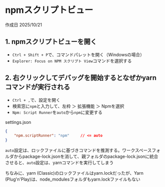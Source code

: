 # npmスクリプトビュー

作成日 2025/10/21

## 1. npmスクリプトビューを開く

- `Ctrl + Shift + P`で、コマンドパレットを開く（Windowsの場合）
- `Explorer: Focus on NPM スクリプト View`コマンドを選択する

## 2. 右クリックしてデバッグを開始するとなぜかyarnコマンドが実行される

- `Ctrl + ,`で、設定を開く
- 検索窓に`npm`と入力して、左枠 ＞ 拡張機能 ＞ Npmを選択
- `Npm: Script Runner`を`auto`から`npm`に変更する

settings.json

```json
{
    "npm.scriptRunner": "npm"     // <= auto
}
```

`auto`設定は、ロックファイルに基づきコマンドを推測する。ワークスペースフォルダからpackage-lock.jsonを消して、親フォルダのpackage-lock.jsonに統合させると、`auto`設定は、yarnコマンドを実行してしまう

ちなみに、yarn (Classic)のロックファイルはyarn.lockだったが、Yarn (Plug'n'Play)は、node_modulesフォルダもyarn.lockファイルもない
